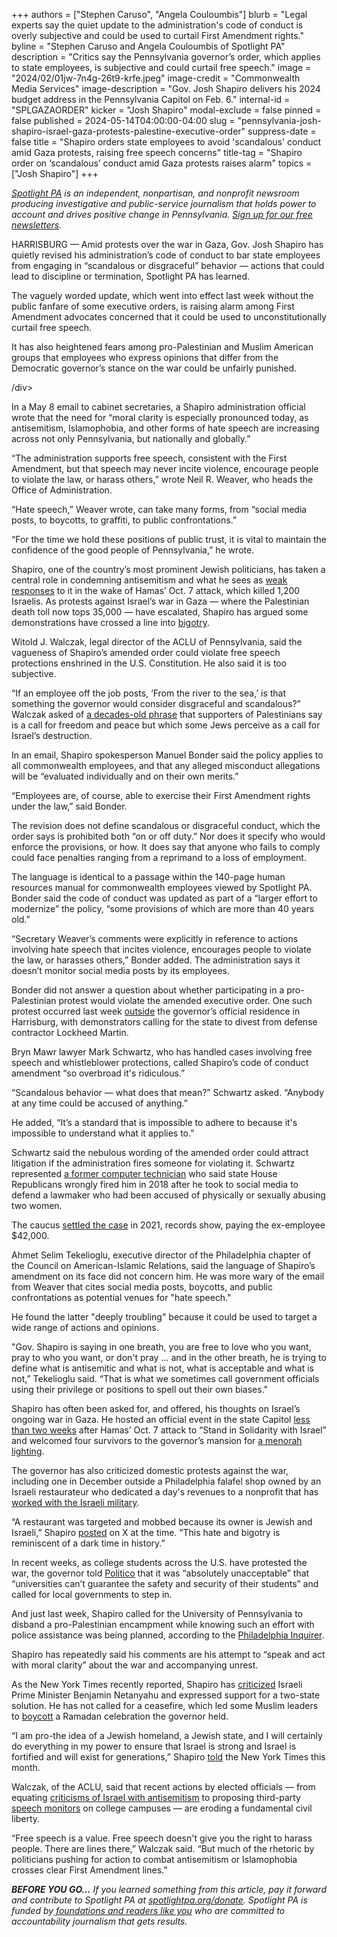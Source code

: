 +++
authors = ["Stephen Caruso", "Angela Couloumbis"]
blurb = "Legal experts say the quiet update to the administration's code of conduct is overly subjective and could be used to curtail First Amendment rights."
byline = "Stephen Caruso and Angela Couloumbis of Spotlight PA"
description = "Critics say the Pennsylvania governor’s order, which applies to state employees, is subjective and could curtail free speech."
image = "2024/02/01jw-7n4g-26t9-krfe.jpeg"
image-credit = "Commonwealth Media Services"
image-description = "Gov. Josh Shapiro delivers his 2024 budget address in the Pennsylvania Capitol on Feb. 6."
internal-id = "SPLGAZAORDER"
kicker = "Josh Shapiro"
modal-exclude = false
pinned = false
published = 2024-05-14T04:00:00-04:00
slug = "pennsylvania-josh-shapiro-israel-gaza-protests-palestine-executive-order"
suppress-date = false
title = "Shapiro orders state employees to avoid 'scandalous' conduct amid Gaza protests, raising free speech concerns"
title-tag = "Shapiro order on ‘scandalous’ conduct amid Gaza protests raises alarm"
topics = ["Josh Shapiro"]
+++

<a href="https://www.spotlightpa.org/"><em>Spotlight PA</em></a><em> is an independent, nonpartisan, and nonprofit newsroom producing investigative and public-service journalism that holds power to account and drives positive change in Pennsylvania. </em><a href="https://www.spotlightpa.org/newsletters"><em>Sign up for our free newsletters</em></a><em>.</em>

HARRISBURG — Amid protests over the war in Gaza, Gov. Josh Shapiro has quietly revised his administration’s code of conduct to bar state employees from engaging in “scandalous or disgraceful” behavior — actions that could lead to discipline or termination, Spotlight PA has learned.

The vaguely worded update, which went into effect last week without the public fanfare of some executive orders, is raising alarm among First Amendment advocates concerned that it could be used to unconstitutionally curtail free speech.

It has also heightened fears among pro-Palestinian and Muslim American groups that employees who express opinions that differ from the Democratic governor’s stance on the war could be unfairly punished.

<script src="https://www.spotlightpa.org/embed.js" async></script><div data-spl-embed-version="1" data-spl-src="https://www.spotlightpa.org/embeds/newsletter/">/div>

In a May 8 email to cabinet secretaries, a Shapiro administration official wrote that the need for “moral clarity is especially pronounced today, as antisemitism, Islamophobia, and other forms of hate speech are increasing across not only Pennsylvania, but nationally and globally.”

“The administration supports free speech, consistent with the First Amendment, but that speech may never incite violence, encourage people to violate the law, or harass others,” wrote Neil R. Weaver, who heads the Office of Administration.

“Hate speech,” Weaver wrote, can take many forms, from “social media posts, to boycotts, to graffiti, to public confrontations.”

“For the time we hold these positions of public trust, it is vital to maintain the confidence of the good people of Pennsylvania,” he wrote.

Shapiro, one of the country’s most prominent Jewish politicians, has taken a central role in condemning antisemitism and what he sees as <a href="https://www.inquirer.com/politics/pennsylvania/governor-josh-shapiro-antisemitism-philadelphia-20231213.html">weak responses</a> to it in the wake of Hamas’ Oct. 7 attack, which killed 1,200 Israelis. As protests against Israel’s war in Gaza — where the Palestinian death toll now tops 35,000 — have escalated, Shapiro has argued some demonstrations have crossed a line into <a href="https://twitter.com/GovernorShapiro/status/1731520930097033273">bigotry</a>.

Witold J. Walczak, legal director of the ACLU of Pennsylvania, said the vagueness of Shapiro’s amended order could violate free speech protections enshrined in the U.S. Constitution. He also said it is too subjective.

“If an employee off the job posts, ‘From the river to the sea,’ is that something the governor would consider disgraceful and scandalous?” Walczak asked of <a href="https://apnews.com/article/river-sea-israel-gaza-hamas-protests-d7abbd756f481fe50b6fa5c0b907cd49">a decades-old phrase</a> that supporters of Palestinians say is a call for freedom and peace but which some Jews perceive as a call for Israel’s destruction.

In an email, Shapiro spokesperson Manuel Bonder said the policy applies to all commonwealth employees, and that any alleged misconduct allegations will be “evaluated individually and on their own merits.”

“Employees are, of course, able to exercise their First Amendment rights under the law,” said Bonder.

The revision does not define scandalous or disgraceful conduct, which the order says is prohibited both “on or off duty.” Nor does it specify who would enforce the provisions, or how. It does say that anyone who fails to comply could face penalties ranging from a reprimand to a loss of employment.

The language is identical to a passage within the 140-page human resources manual for commonwealth employees viewed by Spotlight PA. Bonder said the code of conduct was updated as part of a “larger effort to modernize” the policy, “some provisions of which are more than 40 years old.”

“Secretary Weaver’s comments were explicitly in reference to actions involving hate speech that incites violence, encourages people to violate the law, or harasses others,” Bonder added. The administration says it doesn’t monitor social media posts by its employees.

Bonder did not answer a question about whether participating in a pro-Palestinian protest would violate the amended executive order. One such protest occurred last week <a href="https://www.instagram.com/reel/C6uUmlkPq9N/?igsh=NW0weHNxa3ZhYmsw">outside</a> the governor’s official residence in Harrisburg, with demonstrators calling for the state to divest from defense contractor Lockheed Martin.

Bryn Mawr lawyer Mark Schwartz, who has handled cases involving free speech and whistleblower protections, called Shapiro’s code of conduct amendment “so overbroad it&#39;s ridiculous.”

“Scandalous behavior — what does that mean?” Schwartz asked. “Anybody at any time could be accused of anything.”

He added, “It’s a standard that is impossible to adhere to because it&#39;s impossible to understand what it applies to.”

Schwartz said the nebulous wording of the amended order could attract litigation if the administration fires someone for violating it. Schwartz represented <a href="https://www.inquirer.com/philly/news/pennsylvania/pennsylvania-house-mark-woodring-fired-defended-nick-miccarelli-on-abuse-accusations-20180502.html">a former computer technician</a> who said state House Republicans wrongly fired him in 2018 after he took to social media to defend a lawmaker who had been accused of physically or sexually abusing two women.

The caucus <a href="https://www.spotlightpa.org/news/2023/11/pennsylvania-legislature-sexual-harassment-settlements-ndas-josh-shapiro-mike-vereb/">settled the case</a> in 2021, records show, paying the ex-employee $42,000.

Ahmet Selim Tekelioglu, executive director of the Philadelphia chapter of the Council on American-Islamic Relations, said the language of Shapiro’s amendment on its face did not concern him. He was more wary of the email from Weaver that cites social media posts, boycotts, and public confrontations as potential venues for &#34;hate speech.&#34;

He found the latter &#34;deeply troubling&#34; because it could be used to target a wide range of actions and opinions.

&#34;Gov. Shapiro is saying in one breath, you are free to love who you want, pray to who you want, or don&#39;t pray … and in the other breath, he is trying to define what is antisemitic and what is not, what is acceptable and what is not,” Tekelioglu said. “That is what we sometimes call government officials using their privilege or positions to spell out their own biases.&#34;

Shapiro has often been asked for, and offered, his thoughts on Israel’s ongoing war in Gaza. He hosted an official event in the state Capitol <a href="https://pacast.com/m?p=23930">less than two weeks</a> after Hamas’ Oct. 7 attack to “Stand in Solidarity with Israel” and welcomed four survivors to the governor’s mansion for <a href="https://forward.com/news/573071/pennsylvania-governor-josh-shapiro-upenn-president-elizabeth-magill-antisemitism-israel/">a menorah lighting</a>.

The governor has also criticized domestic protests against the war, including one in December outside a Philadelphia falafel shop owned by an Israeli restaurateur who dedicated a day&#39;s revenues to a nonprofit that has <a href="https://www.theguardian.com/us-news/2023/dec/08/michael-solomonov-philadelphia-restaurant-israel-antisemitic-protest">worked with the Israeli military</a>.

“A restaurant was targeted and mobbed because its owner is Jewish and Israeli,” Shapiro <a href="https://twitter.com/GovernorShapiro/status/1731520930097033273">posted</a> on X at the time. “This hate and bigotry is reminiscent of a dark time in history.”

In recent weeks, as college students across the U.S. have protested the war, the governor told <a href="https://www.politico.com/news/2024/04/24/josh-shapiro-campus-protests-latest-00154157">Politico</a> that it was “absolutely unacceptable” that “universities can’t guarantee the safety and security of their students” and called for local governments to step in.

And just last week, Shapiro called for the University of Pennsylvania to disband a pro-Palestinian encampment while knowing such an effort with police assistance was being planned, according to the <a href="https://www.inquirer.com/news/pennsylvania/josh-shapiro-penn-encampment-20240510.html">Philadelphia Inquirer</a>.

Shapiro has repeatedly said his comments are his attempt to “speak and act with moral clarity” about the war and accompanying unrest.

As the New York Times recently reported, Shapiro has <a href="https://twitter.com/gardnerakayla/status/1745916051001372803?t=b2g5-1SlkpbGHVUOR-FJ1w&amp;s=19">criticized</a> Israeli Prime Minister Benjamin Netanyahu and expressed support for a two-state solution. He has not called for a ceasefire, which led some Muslim leaders to <a href="https://pa.cair.com/pressrelease/shapiro-meaningful-action/">boycott</a> a Ramadan celebration the governor held.

<script src="https://www.spotlightpa.org/embed.js" async></script><div data-spl-embed-version="1" data-spl-src="https://www.spotlightpa.org/embeds/donate/"></div>

“I am pro-the idea of a Jewish homeland, a Jewish state, and I will certainly do everything in my power to ensure that Israel is strong and Israel is fortified and will exist for generations,” Shapiro <a href="https://www.nytimes.com/2024/05/11/us/politics/josh-shapiro-pennsylvania.html">told</a> the New York Times this month.

Walczak, of the ACLU, said that recent actions by elected officials — from equating <a href="https://apnews.com/article/israel-palestinian-campus-protests-columbia-congress-df4ba95dae844b3a8559b4b3ad7e058a">criticisms of Israel with antisemitism</a> to proposing third-party <a href="https://reason.com/2024/04/29/bipartisan-legislation-would-let-the-government-create-speech-chilling-antisemitism-monitors/">speech monitors</a> on college campuses — are eroding a fundamental civil liberty.

“Free speech is a value. Free speech doesn&#39;t give you the right to harass people. There are lines there,” Walczak said. “But much of the rhetoric by politicians pushing for action to combat antisemitism or Islamophobia crosses clear First Amendment lines.”

<strong><em>BEFORE YOU GO…</em></strong><em> If you learned something from this article, pay it forward and contribute to Spotlight PA at </em><a href="http://spotlightpa.org/donate"><em>spotlightpa.org/donate</em></a><em>. Spotlight PA is funded by</em><a href="https://www.spotlightpa.org/support"><em> foundations and readers like you</em></a><em> who are committed to accountability journalism that gets results.</em>

